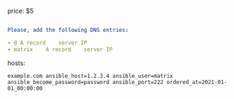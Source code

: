 price: $5

```yaml

Please, add the following DNS entries:

- @	A record	server IP
- matrix	A record	server IP
```

hosts:
```
example.com ansible_host=1.2.3.4 ansible_user=matrix ansible_become_password=password ansible_port=222 ordered_at=2021-01-01_00:00:00
```



